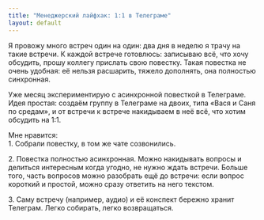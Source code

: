 ```yaml
---
title: "Менеджерский лайфхак: 1:1 в Телеграме"
layout: default
---
```


Я провожу много встреч один на один: два дня в неделю я трачу на такие встречи. К каждой встрече готовлюсь: записываю всё, что хочу обсудить, прошу коллегу прислать свою повестку. Такая повестка не очень удобная: её нельзя расшарить, тяжело дополнять, она полностью синхронная.

Уже месяц экспериментирую с асинхронной повесткой в Телеграме. Идея простая: создаём группу в Телеграме на двоих, типа «Вася и Саня по средам», и от встречи к встрече накидываем в неё всё, что хотим обсудить на 1:1.

Мне нравится:  
1\. Собрали повестку, в том же чате созвонились.

2\. Повестка полностью асинхронная. Можно накидывать вопросы и делиться интересным когда угодно, не нужно ждать встречи. Больше того, часть вопросов можно разобрать ещё до встречи: если вопрос короткий и простой, можно сразу ответить на него текстом.

3\. Саму встречу (например, аудио) и её конспект бережно хранит Телеграм. Легко собирать, легко возвращаться.
